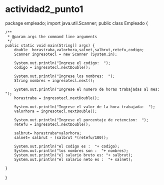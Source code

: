 # actividad2_punto1

package empleado;
import java.util.Scanner;
public class Empleado {

    /**
     * @param args the command line arguments
     */
    public static void main(String[] args) {
        double  horastraba,valorhora,salnet,salbrut,retefu,codigo;
        Scanner ingresotecl = new Scanner (System.in);
        
        System.out.println("Ingrese el codigo:  ");
        codigo = ingresotecl.nextDouble();
        
        System.out.println("Ingrese los nombres:  ");
        String nombres = ingresotecl.next();
        
        System.out.println("Ingrese el numero de horas trabajadas al mes:  ");
        horastraba = ingresotecl.nextDouble();
        
        System.out.println("Ingrese el valor de la hora trabajada:  ");
        valorhora = ingresotecl.nextDouble();
        
        System.out.println("Ingrese el porcentaje de retencion:  ");
        retefu = ingresotecl.nextDouble();
        
        salbrut= horastraba*valorhora;
        salnet= salbrut - (salbrut *(retefu/100));
        
        System.out.println("el codigo es :  "+ codigo);
        System.out.println("los nombres son :  "+ nombres);
        System.out.println("el salario bruto es: "+ salbrut);
        System.out.println("el salario neto es :  "+ salnet);

    }
    

}

